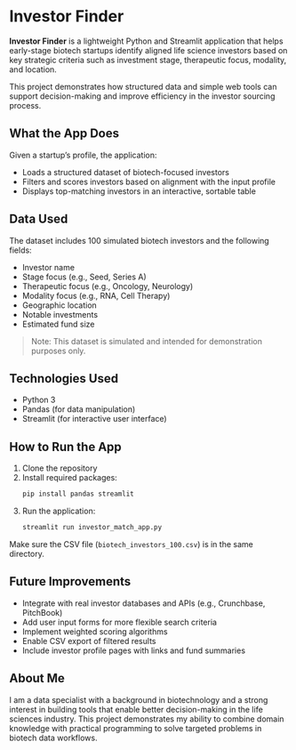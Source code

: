 
# Investor Finder

**Investor Finder** is a lightweight Python and Streamlit application that helps early-stage biotech startups identify aligned life science investors based on key strategic criteria such as investment stage, therapeutic focus, modality, and location.

This project demonstrates how structured data and simple web tools can support decision-making and improve efficiency in the investor sourcing process.

## What the App Does

Given a startup’s profile, the application:
- Loads a structured dataset of biotech-focused investors
- Filters and scores investors based on alignment with the input profile
- Displays top-matching investors in an interactive, sortable table

## Data Used

The dataset includes 100 simulated biotech investors and the following fields:
- Investor name  
- Stage focus (e.g., Seed, Series A)  
- Therapeutic focus (e.g., Oncology, Neurology)  
- Modality focus (e.g., RNA, Cell Therapy)  
- Geographic location  
- Notable investments  
- Estimated fund size

> Note: This dataset is simulated and intended for demonstration purposes only.

## Technologies Used

- Python 3  
- Pandas (for data manipulation)  
- Streamlit (for interactive user interface)

## How to Run the App

1. Clone the repository  
2. Install required packages:
   ```bash
   pip install pandas streamlit
   ```
3. Run the application:
   ```bash
   streamlit run investor_match_app.py
   ```

Make sure the CSV file (`biotech_investors_100.csv`) is in the same directory.

## Future Improvements

- Integrate with real investor databases and APIs (e.g., Crunchbase, PitchBook)  
- Add user input forms for more flexible search criteria  
- Implement weighted scoring algorithms  
- Enable CSV export of filtered results  
- Include investor profile pages with links and fund summaries

## About Me

I am a data specialist with a background in biotechnology and a strong interest in building tools that enable better decision-making in the life sciences industry. This project demonstrates my ability to combine domain knowledge with practical programming to solve targeted problems in biotech data workflows.
